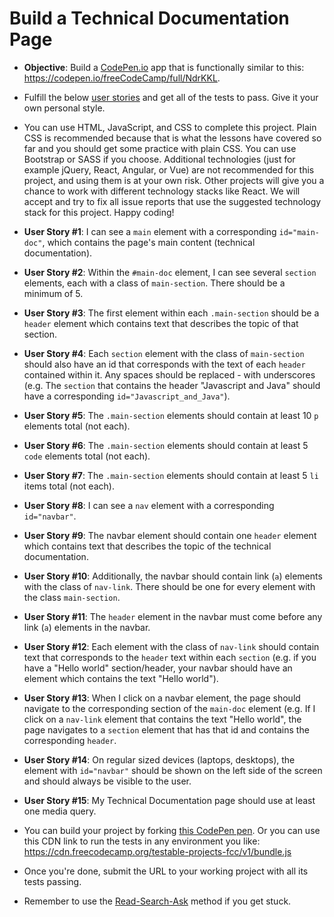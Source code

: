 # Build a Technical Documentation Page

- **Objective**: Build a [CodePen.io](https://codepen.io/) app that is functionally similar to this: https://codepen.io/freeCodeCamp/full/NdrKKL.

- Fulfill the below [user stories](https://en.wikipedia.org/wiki/User_story) and get all of the tests to pass. Give it your own personal style.

- You can use HTML, JavaScript, and CSS to complete this project. Plain CSS is recommended because that is what the lessons have covered so far and you should get some practice with plain CSS. You can use Bootstrap or SASS if you choose. Additional technologies (just for example jQuery, React, Angular, or Vue) are not recommended for this project, and using them is at your own risk. Other projects will give you a chance to work with different technology stacks like React. We will accept and try to fix all issue reports that use the suggested technology stack for this project. Happy coding!

- **User Story #1**: I can see a `main` element with a corresponding `id="main-doc"`, which contains the page's main content (technical documentation).

- **User Story #2**: Within the `#main-doc` element, I can see several `section` elements, each with a class of `main-section`. There should be a minimum of 5.

- **User Story #3**: The first element within each `.main-section` should be a `header` element which contains text that describes the topic of that section.

- **User Story #4**: Each `section` element with the class of `main-section` should also have an id that corresponds with the text of each `header` contained within it. Any spaces should be replaced - with underscores (e.g. The `section` that contains the header "Javascript and Java" should have a corresponding `id="Javascript_and_Java"`).

- **User Story #5**: The `.main-section` elements should contain at least 10 `p` elements total (not each).

- **User Story #6**: The `.main-section` elements should contain at least 5 `code` elements total (not each).

- **User Story #7**: The `.main-section` elements should contain at least 5 `li` items total (not each).

- **User Story #8**: I can see a `nav` element with a corresponding `id="navbar"`.

- **User Story #9**: The navbar element should contain one `header` element which contains text that describes the topic of the technical documentation.

- **User Story #10**: Additionally, the navbar should contain link (`a`) elements with the class of `nav-link`. There should be one for every element with the class `main-section`.

- **User Story #11**: The `header` element in the navbar must come before any link (`a`) elements in the navbar.

- **User Story #12**: Each element with the class of `nav-link` should contain text that corresponds to the `header` text within each `section` (e.g. if you have a "Hello world" section/header, your navbar should have an element which contains the text "Hello world").

- **User Story #13**: When I click on a navbar element, the page should navigate to the corresponding section of the `main-doc` element (e.g. If I click on a `nav-link` element that contains the text "Hello world", the page navigates to a `section` element that has that id and contains the corresponding `header`.

- **User Story #14**: On regular sized devices (laptops, desktops), the element with `id="navbar"` should be shown on the left side of the screen and should always be visible to the user.

- **User Story #15**: My Technical Documentation page should use at least one media query.

- You can build your project by forking [this CodePen pen](http://codepen.io/freeCodeCamp/pen/MJjpwO). Or you can use this CDN link to run the tests in any environment you like: https://cdn.freecodecamp.org/testable-projects-fcc/v1/bundle.js

- Once you're done, submit the URL to your working project with all its tests passing.

- Remember to use the [Read-Search-Ask](https://forum.freecodecamp.org/t/how-to-get-help-when-you-are-stuck/19514) method if you get stuck.